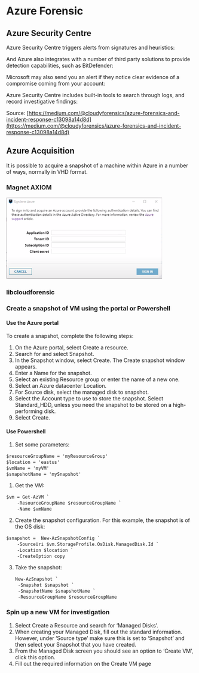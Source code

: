 # Azure Forensic

## Azure Security Centre

Azure Security Centre triggers alerts from signatures and heuristics:

And Azure also integrates with a number of third party solutions to provide detection capabilities, such as BitDefender:

Microsoft may also send you an alert if they notice clear evidence of a compromise coming from your account:

Azure Security Centre includes built-in tools to search through logs, and record investigative findings:

Source: [https://medium.com/@cloudyforensics/azure-forensics-and-incident-response-c13098a14d8d](https://medium.com/@cloudyforensics/azure-forensics-and-incident-response-c13098a14d8d)

## Azure Acquisition

It is possible to acquire a snapshot of a machine within Azure in a number of ways, normally in VHD format.

### Magnet AXIOM

![](../.gitbook/assets/image%20%283%29.png)

### libcloudforensic

### Create a snapshot of VM using the portal or Powershell

#### Use the Azure portal

To create a snapshot, complete the following steps:

1. On the Azure portal, select Create a resource.
2. Search for and select Snapshot.
3. In the Snapshot window, select Create. The Create snapshot window appears.
4. Enter a Name for the snapshot.
5. Select an existing Resource group or enter the name of a new one.
6. Select an Azure datacenter Location.
7. For Source disk, select the managed disk to snapshot.
8. Select the Account type to use to store the snapshot. Select Standard\_HDD, unless you need the snapshot to be stored on a high-performing disk.
9. Select Create.

#### Use Powershell

1. Set some parameters:

```text
$resourceGroupName = 'myResourceGroup' 
$location = 'eastus' 
$vmName = 'myVM'
$snapshotName = 'mySnapshot'
```

1. Get the VM:

```text
$vm = Get-AzVM `
    -ResourceGroupName $resourceGroupName `
    -Name $vmName
```

2. Create the snapshot configuration. For this example, the snapshot is of the OS disk:

```text
$snapshot =  New-AzSnapshotConfig `
    -SourceUri $vm.StorageProfile.OsDisk.ManagedDisk.Id `
    -Location $location `
    -CreateOption copy
```

3. Take the snapshot:

   ```text
   New-AzSnapshot `
    -Snapshot $snapshot `
    -SnapshotName $snapshotName `
    -ResourceGroupName $resourceGroupName
   ```

### Spin up a new VM for investigation

1. Select Create a Resource and search for ‘Managed Disks’. 
2. When creating your Managed Disk, fill out the standard information. However, under ‘Source type’ make sure this is set to ‘Snapshot’ and then select your Snapshot that you have created.
3. From the Managed Disk screen you should see an option to ‘Create VM’, click this option.
4. Fill out the required information on the Create VM page
